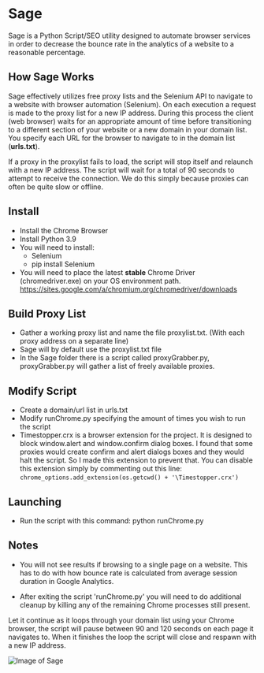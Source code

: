 # Sage
Sage is a Python Script/SEO utility designed to automate browser services in order to decrease the bounce rate in the analytics of a website to a reasonable percentage.


How Sage Works
--------------
Sage effectively utilizes free proxy lists and the Selenium API to navigate to a website with browser automation (Selenium). On each execution a request is made to the proxy list for a new IP address. During this process the client (web browser) waits for an appropriate amount of time before transitioning to a different section of your website or a new domain in your domain list. You specify each URL for the browser to navigate to in the domain list (**urls.txt**).

If a proxy in the proxylist fails to load, the script will stop itself and relaunch with a new IP address. The script will wait for a total of 90 seconds to attempt to receive the connection. We do this simply because proxies can often be quite slow or offline.


Install
-------
* Install the Chrome Browser
* Install Python 3.9
* You will need to install:
	* Selenium
	* pip install Selenium
* You will need to place the latest **stable** Chrome Driver (chromedriver.exe) on your OS environment path. https://sites.google.com/a/chromium.org/chromedriver/downloads


Build Proxy List
----------------
* Gather a working proxy list and name the file proxylist.txt. (With each proxy address on a separate line)
* Sage will by default use the proxylist.txt file
* In the Sage folder there is a script called proxyGrabber.py, proxyGrabber.py will gather a list of freely available proxies.


Modify Script
--------------
* Create a domain/url list in urls.txt
* Modify runChrome.py specifying the amount of times you wish to run the script
* Timestopper.crx is a browser extension for the project. It is designed to block window.alert and window.confirm dialog boxes. I found that some proxies would create confirm and alert dialogs boxes and they would halt the script. So I made this extension to prevent that. You can disable this extension simply by commenting out this line: `chrome_options.add_extension(os.getcwd() + '\Timestopper.crx')`		
		
Launching
---------
* Run the script with this command: python runChrome.py


Notes
-----
* You will not see results if browsing to a single page on a website. This has to do with how bounce rate is calculated from average session duration in Google Analytics.

* After exiting the script 'runChrome.py' you will need to do additional cleanup by killing any of the remaining Chrome processes still present.

Let it continue as it loops through your domain list using your Chrome browser, the script will pause between 90 and 120 seconds on each page it navigates to. When it finishes the loop the script will close and respawn with a new IP address.

![Image of Sage](https://images.suck-o.com/static/images/image_uploads.file_upload.b930c500450f6ff6.73637265656e73686f742e706e67.png)

